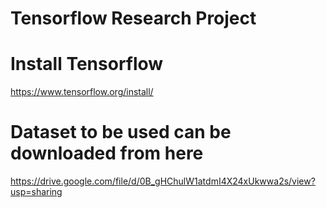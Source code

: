 # Tensorflow Research Project

# Install Tensorflow
https://www.tensorflow.org/install/

# Dataset to be used can be downloaded from here
https://drive.google.com/file/d/0B_gHChulW1atdmI4X24xUkwwa2s/view?usp=sharing
